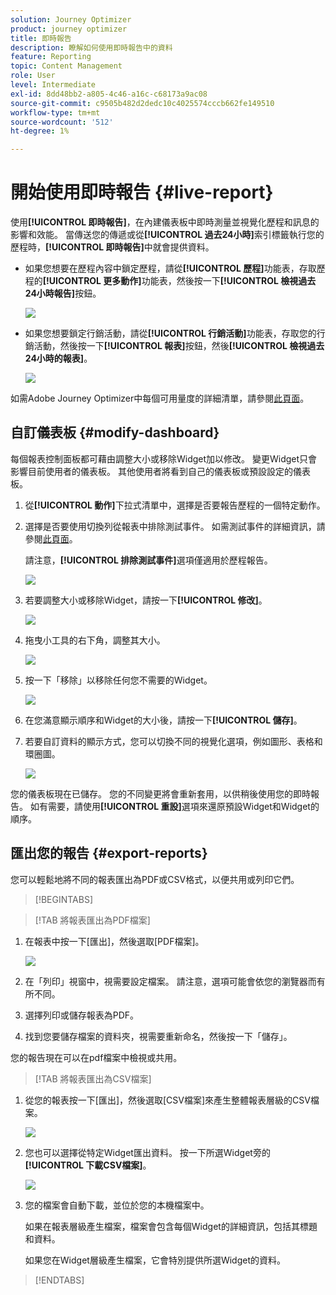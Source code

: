 ```yaml
---
solution: Journey Optimizer
product: journey optimizer
title: 即時報告
description: 瞭解如何使用即時報告中的資料
feature: Reporting
topic: Content Management
role: User
level: Intermediate
exl-id: 8dd48bb2-a805-4c46-a16c-c68173a9ac08
source-git-commit: c9505b482d2dedc10c4025574cccb662fe149510
workflow-type: tm+mt
source-wordcount: '512'
ht-degree: 1%

---
```


# 開始使用即時報告 {#live-report}

使用&#x200B;**[!UICONTROL 即時報告]**，在內建儀表板中即時測量並視覺化歷程和訊息的影響和效能。
當傳送您的傳遞或從&#x200B;**[!UICONTROL 過去24小時]**&#x200B;索引標籤執行您的歷程時，**[!UICONTROL 即時報告]**&#x200B;中就會提供資料。

* 如果您想要在歷程內容中鎖定歷程，請從&#x200B;**[!UICONTROL 歷程]**&#x200B;功能表，存取歷程的&#x200B;**[!UICONTROL 更多動作]**&#x200B;功能表，然後按一下&#x200B;**[!UICONTROL 檢視過去24小時報告]**&#x200B;按鈕。

  ![](assets/report_journey.png)

* 如果您想要鎖定行銷活動，請從&#x200B;**[!UICONTROL 行銷活動]**&#x200B;功能表，存取您的行銷活動，然後按一下&#x200B;**[!UICONTROL 報表]**&#x200B;按鈕，然後&#x200B;**[!UICONTROL 檢視過去24小時的報表]**。

  ![](assets/report_campaign.png)

如需Adobe Journey Optimizer中每個可用量度的詳細清單，請參閱[此頁面](#list-of-components-live)。

## 自訂儀表板 {#modify-dashboard}

每個報表控制面板都可藉由調整大小或移除Widget加以修改。 變更Widget只會影響目前使用者的儀表板。 其他使用者將看到自己的儀表板或預設設定的儀表板。

1. 從&#x200B;**[!UICONTROL 動作]**&#x200B;下拉式清單中，選擇是否要報告歷程的一個特定動作。

1. 選擇是否要使用切換列從報表中排除測試事件。 如需測試事件的詳細資訊，請參閱[此頁面](../building-journeys/testing-the-journey.md)。

   請注意，**[!UICONTROL 排除測試事件]**&#x200B;選項僅適用於歷程報告。

   ![](assets/report_modify_6.png)

1. 若要調整大小或移除Widget，請按一下&#x200B;**[!UICONTROL 修改]**。

   ![](assets/report_modify_7.png)

1. 拖曳小工具的右下角，調整其大小。

   ![](assets/report_modify_8.png)

1. 按一下「移除&#x200B;**&#x200B;**」以移除任何您不需要的Widget。

   ![](assets/report_modify_9.png)

1. 在您滿意顯示順序和Widget的大小後，請按一下&#x200B;**[!UICONTROL 儲存]**。

1. 若要自訂資料的顯示方式，您可以切換不同的視覺化選項，例如圖形、表格和環圈圖。

   ![](assets/report_modify_11.png)

您的儀表板現在已儲存。 您的不同變更將會重新套用，以供稍後使用您的即時報告。 如有需要，請使用&#x200B;**[!UICONTROL 重設]**&#x200B;選項來還原預設Widget和Widget的順序。

## 匯出您的報告 {#export-reports}

您可以輕鬆地將不同的報表匯出為PDF或CSV格式，以便共用或列印它們。

>[!BEGINTABS]

>[!TAB 將報表匯出為PDF檔案]

1. 在報表中按一下[匯出]，然後選取[PDF檔案]。**&#x200B;**&#x200B;**&#x200B;**

   ![](assets/export_6.png)

1. 在「列印」視窗中，視需要設定檔案。 請注意，選項可能會依您的瀏覽器而有所不同。

1. 選擇列印或儲存報表為PDF。

1. 找到您要儲存檔案的資料夾，視需要重新命名，然後按一下「儲存」。

您的報告現在可以在pdf檔案中檢視或共用。

>[!TAB 將報表匯出為CSV檔案]

1. 從您的報表按一下[匯出]&#x200B;**&#x200B;**，然後選取[CSV檔案]&#x200B;**&#x200B;**&#x200B;來產生整體報表層級的CSV檔案。

   ![](assets/export_4.png)

1. 您也可以選擇從特定Widget匯出資料。 按一下所選Widget旁的&#x200B;**[!UICONTROL 下載CSV檔案]**。

   ![](assets/export_5.png)

1. 您的檔案會自動下載，並位於您的本機檔案中。

   如果在報表層級產生檔案，檔案會包含每個Widget的詳細資訊，包括其標題和資料。

   如果您在Widget層級產生檔案，它會特別提供所選Widget的資料。

>[!ENDTABS]
